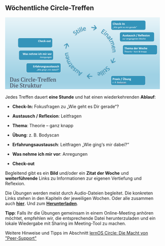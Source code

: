 

## Wöchentliche Circle-Treffen

![](./images/image5.png)

Jedes Treffen dauert **eine Stunde** und hat einen wiederkehrenden **Ablauf**:

- **Check-In:** Fokusfragen zu „Wie geht es Dir gerade“?

- **Austausch / Reflexion**: Leitfragen

- **Thema**: Theorie – ganz knapp

- **Übung**: z. B. Bodyscan

- **Erfahrungsaustausch**: Leitfragen „Wie ging‘s mir dabei?“

- **Was nehme ich mir vor**: Anregungen

- **Check-out**

Begleitend gibt es ein **Bild** und/oder ein **Zitat der Woche** und **weiterführende** Links zu  Informationen zur eigenen Vertiefung und Reflexion.

Die Übungen werden meist durch Audio-Dateien begleitet. Die konkreten Links stehen in den Kapiteln der jeweiligen Wochen. 
Oder alle zusammen auch [**hier**](https://archive.org/details/Achtsamkeit-42). Und zum [**Herunterladen**](https://archive.org/compress/Achtsamkeit-42/formats=VBR%20MP3&file=/Achtsamkeit-42.zip).

**Tipp**: Falls ihr die Übungen gemeinsam in einem Online-Meeting anhören möchtet, empfehlen wir, die entsprechende Datei herunterzuladen und ein lokale Wiedergabe mit Sharing im Meeting-Tool zu machen. 

Weitere Hinweise und Tipps im Abschnitt [lernOS Circle: Die Macht von "Peer-Support"](2-2-lernOS-Circle.md)

 